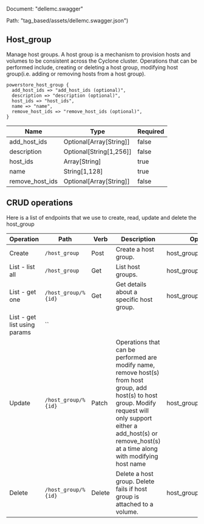 Document: "dellemc.swagger"


Path: "tag_based/assets/dellemc.swagger.json")

## Host_group

Manage host groups.
 A host group is a mechanism to provision hosts and volumes to be consistent across the Cyclone cluster. Operations that can be performed include, creating or deleting a host group, modifying host group(i.e. adding or removing hosts from a host group).

```puppet
powerstore_host_group {
  add_host_ids => "add_host_ids (optional)",
  description => "description (optional)",
  host_ids => "host_ids",
  name => "name",
  remove_host_ids => "remove_host_ids (optional)",
}
```

| Name        | Type           | Required       |
| ------------- | ------------- | ------------- |
|add_host_ids | Optional[Array[String]] | false |
|description | Optional[String[1,256]] | false |
|host_ids | Array[String] | true |
|name | String[1,128] | true |
|remove_host_ids | Optional[Array[String]] | false |



## CRUD operations

Here is a list of endpoints that we use to create, read, update and delete the host_group

| Operation | Path | Verb | Description | OperationID |
| ------------- | ------------- | ------------- | ------------- | ------------- |
|Create|`/host_group`|Post|Create a host group.|host_group_create|
|List - list all|`/host_group`|Get|List host groups.|host_group_collection_query|
|List - get one|`/host_group/%{id}`|Get|Get details about a specific host group.|host_group_instance_query|
|List - get list using params|``||||
|Update|`/host_group/%{id}`|Patch|Operations that can be performed are modify name, remove host(s) from host group, add host(s) to host group. Modify request will only support either a add_host(s) or remove_host(s) at a time along with modifying host name|host_group_modify|
|Delete|`/host_group/%{id}`|Delete|Delete a host group. Delete fails if host group is attached to a volume.|host_group_delete|
